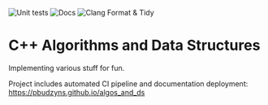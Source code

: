 ![Unit tests](https://github.com/pbudzyns/algos_and_ds/actions/workflows/cmake-single-platform.yml/badge.svg)
![Docs](https://github.com/pbudzyns/algos_and_ds/actions/workflows/build-docs.yml/badge.svg)
![Clang Format & Tidy](https://github.com/pbudzyns/algos_and_ds/actions/workflows/clang-checks.yml/badge.svg)

# C++ Algorithms and Data Structures

Implementing various stuff for fun. 

Project includes automated CI pipeline and documentation deployment: https://pbudzyns.github.io/algos_and_ds
